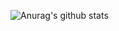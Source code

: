 ![Anurag's github stats](https://github-readme-stats.vercel.app/api?username=mizushin53&theme=dark&show_icons=true)
